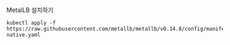 MetalLB 설치하기
```
kubectl apply -f https://raw.githubusercontent.com/metallb/metallb/v0.14.8/config/manifests/metallb-native.yaml
```

